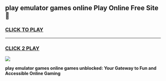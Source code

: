 
## play emulator games online Play Online Free Site 👋
<h3>
<a href="https://download.freeplayer.one?title=play_emulator_games_online&ref=21F">CLICK TO PLAY</a></h3>
<hr>

<h3>
<a href="https://download.freeplayer.one?title=play_emulator_games_online&ref=21F">CLICK 2 PLAY</a>
  
</h3>

<a href="https://download.freeplayer.one?title=play_emulator_games_online&ref=21F"><img src="https://cdnb.artstation.com/p/assets/images/images/032/539/853/original/anto-thomas-button-gif.gif"></a>


**play emulator games online games unblocked: Your Gateway to Fun and Accessible Online Gaming**
